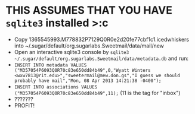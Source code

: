 THIS ASSUMES THAT YOU HAVE ```sqlite3``` installed >:c
======================================================
* Copy 1365545993.M778832P7129Q0R0e2d20fe77cbf1c1.icedwhiskers into ~/.sugar/default/org.sugarlabs.Sweetmail/data/mail/new
* Open an interactive sqlite3 console by ```sqlite3 ~/.sugar/default/org.sugarlabs.Sweetmail/data/metadata.db``` and run:
* ```INSERT INTO metadata VALUES ("M357054P6093Q0R70c83e650dd84b49",0,"Wyatt Winters <wxw7813@rit.edu>","sweetermail@mew.don.gs","I guess we should probably have mail","Mon, 08 Apr 2013 14:21:38 -0400");```
* ```INSERT INTO associations VALUES ("M357054P6093Q0R70c83e650dd84b49",11);``` (11 is the tag for "inbox")
* ???????
* PROFIT!
